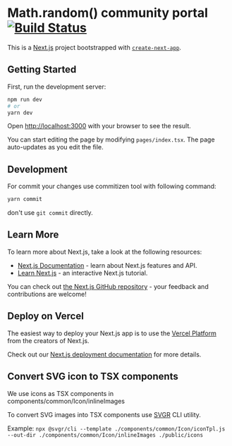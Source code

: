 # Math.random() community portal [![Build Status](https://travis-ci.org/Math-random-javascript-community/portal.svg?branch=main)](https://travis-ci.org/Math-random-javascript-community/portal)

This is a [Next.js](https://nextjs.org/) project bootstrapped with [`create-next-app`](https://github.com/vercel/next.js/tree/canary/packages/create-next-app).

## Getting Started

First, run the development server:

```bash
npm run dev
# or
yarn dev
```



Open [http://localhost:3000](http://localhost:3000) with your browser to see the result.

You can start editing the page by modifying `pages/index.tsx`. The page auto-updates as you edit the file.

## Development

For commit your changes use commitizen tool with following command:
```bash
yarn commit
```
don't use `git commit` directly.

## Learn More

To learn more about Next.js, take a look at the following resources:

- [Next.js Documentation](https://nextjs.org/docs) - learn about Next.js features and API.
- [Learn Next.js](https://nextjs.org/learn) - an interactive Next.js tutorial.

You can check out [the Next.js GitHub repository](https://github.com/vercel/next.js/) - your feedback and contributions are welcome!

## Deploy on Vercel

The easiest way to deploy your Next.js app is to use the [Vercel Platform](https://vercel.com/import?utm_medium=default-template&filter=next.js&utm_source=create-next-app&utm_campaign=create-next-app-readme) from the creators of Next.js.

Check out our [Next.js deployment documentation](https://nextjs.org/docs/deployment) for more details.

## Convert SVG icon to TSX components
We use icons as TSX components in components/common/Icon/inlineImages

To convert SVG images into TSX components use [SVGR](https://react-svgr.com) CLI utility.

Example: `npx @svgr/cli --template ./components/common/Icon/iconTpl.js --out-dir ./components/common/Icon/inlineImages ./public/icons`

